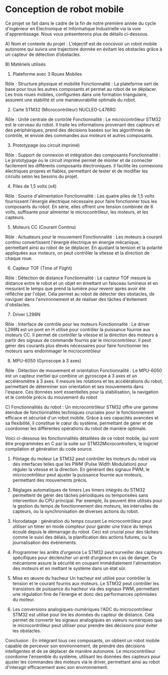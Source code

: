 # Conception de robot mobile

Ce projet se fait dans le cadre de la fin de notre première année du cycle d'ingénieur en Electronique et Informatique Industrielle via la voie d'apprentissage. Nous vous présenterons plus de détails ci-dessous.

A) Nom et contexte du projet :
L’objectif est de concevoir un robot mobile autonome qui suivra une trajectoire donnée en évitant les obstacles grâce à un capteur de détection d’obstacles. 

B) Matériels utilisés

1. Plateforme avec 3 Roues Mobiles

Rôle : Structure physique et mobilité
Fonctionnalité : La plateforme sert de base pour tous les autres composants et permet au robot de se déplacer. Les trois roues mobiles, configurées dans une formation triangulaire, assurent une stabilité et une manœuvrabilité optimale du robot.

2. Carte STM32 (Microcontrôleur) NUCLEO-L476RG

Rôle : Unité centrale de contrôle
Fonctionnalité : Le microcontrôleur STM32 est le cerveau du robot. Il traite les informations provenant des capteurs et des périphériques, prend des décisions basées sur les algorithmes de contrôle, et envoie des commandes aux moteurs et autres composants.

3. Prototypage (ou circuit imprimé)

Rôle : Support de connexion et intégration des composants
Fonctionnalité : Le prototypage ou le circuit imprimé permet de monter et de connecter facilement les différents composants électroniques. Il facilite les connexions électriques propres et fiables, permettant de tester et de modifier les circuits selon les besoins du projet.

4. Piles de 1,5 volts (x4)

Rôle : Source d'alimentation
Fonctionnalité : Les quatre piles de 1,5 volts fournissent l'énergie électrique nécessaire pour faire fonctionner tous les composants du robot. En série, elles offrent une tension combinée de 6 volts, suffisante pour alimenter le microcontrôleur, les moteurs, et les capteurs.

5. Moteurs CC (Courant Continu)

Rôle : Actuateurs pour le mouvement
Fonctionnalité : Les moteurs à courant continu convertissent l'énergie électrique en énergie mécanique, permettant ainsi au robot de se déplacer. En ajustant la tension et la polarité appliquées aux moteurs, on peut contrôler la vitesse et la direction de chaque roue.

6. Capteur TOF (Time of Flight)

Rôle : Détection de distance
Fonctionnalité : Le capteur TOF mesure la distance entre le robot et un objet en émettant un faisceau lumineux et en mesurant le temps que prend la lumière pour revenir après avoir été réfléchie par l'objet. Cela permet au robot de détecter des obstacles, de naviguer dans l'environnement et de réaliser des tâches d'évitement d'obstacles.

7. Driver L298N

Rôle : Interface de contrôle pour les moteurs
Fonctionnalité : Le driver L298N est un pont en H utilisé pour contrôler la puissance fournie aux moteurs CC. Il permet de contrôler la vitesse et la direction des moteurs à partir des signaux de commande fournis par le microcontrôleur. Il peut gérer des courants plus élevés nécessaires pour faire fonctionner les moteurs sans endommager le microcontrôleur

8. MPU-6050 (Gyroscope à 3 axes)

Rôle : Détection de mouvement et orientation
Fonctionnalité : Le MPU-6050 est un capteur inertiel qui combine un gyroscope à 3 axes et un accéléromètre à 3 axes. Il mesure les rotations et les accélérations du robot, permettant de déterminer son orientation et ses mouvements dans l'espace. Ces données sont essentielles pour la stabilisation, la navigation et le contrôle précis du mouvement du robot

C) Fonctionnalités du robot :
Un microcontrôleur STM32 offre une gamme étendue de fonctionnalités techniques cruciales pour le fonctionnement efficace et sécurisé d'un robot mobile. Grâce à ses capacités avancées et sa flexibilité, il constitue le cœur du système, permettant de gérer et de coordonner les différentes opérations du robot de manière optimale.

Voici ci-dessous les fonctionnalités détaillées de ce robot mobile, qui vont être programmées en C par la suite sur STM32Microcontrollers, le logiciel compilation et génération du code source.

1. Pilotage du moteur
Le STM32 peut contrôler les moteurs du robot via des interfaces telles que les PWM (Pulse Width Modulation) pour réguler la vitesse et la direction. En générant des signaux PWM, le microcontrôleur peut ajuster la puissance fournie aux moteurs, permettant des mouvements précis.

2. Réglages automatiques de timers
Les timers intégrés du STM32 permettent de gérer des tâches périodiques ou temporisées sans intervention du CPU principal. Par exemple, ils peuvent être utilisés pour la gestion du temps de fonctionnement des moteurs, les intervalles de capteurs, ou la synchronisation de diverses actions du robot.

3. Horodatage : génération du temps courant
Le microcontrôleur peut utiliser un timer en mode compteur pour garder une trace du temps écoulé depuis le démarrage du robot. Ceci est crucial pour des tâches comme le suivi des délais, la planification des actions futures, ou la journalisation des événements.

4. Programmer les arrêts d’urgence
Le STM32 peut surveiller des capteurs spécifiques pour déclencher un arrêt d’urgence en cas de danger. Ce mécanisme assure la sécurité en coupant immédiatement l'alimentation des moteurs et en mettant le système dans un état sûr.

5. Mise en œuvre du hacheur
Un hacheur est utilisé pour contrôler la tension et le courant fournis aux moteurs. Le STM32 peut contrôler les transistors de puissance du hacheur via des signaux PWM, permettant une régulation fine de l'énergie et donc des performances optimisées du moteur.

6. Les conversions analogiques-numériques
l'ADC du microcontrôleur STM32 est utilisé pour lire les données du capteur de distance. Cela permet de convertir les signaux analogiques en valeurs numériques que le microcontrôleur peut utiliser pour prendre des décisions pour éviter les obstacles.

Conclusion : En intégrant tous ces composants, on obtient un robot mobile capable de percevoir son environnement, de prendre des décisions intelligentes et de se déplacer de manière autonome. Le microcontrôleur coordonne l'ensemble du système, utilisant les données des capteurs pour ajuster les commandes des moteurs via le driver, permettant ainsi au robot d'interagir efficacement avec son environnement.


